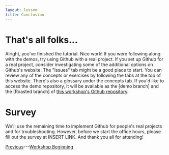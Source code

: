 ```yaml
---
layout: lesson
title: Conclusion
---
```


# That's all folks...

Alright, you've finished the tutorial. Nice work! If you were following along with the demos, try using Github with a real project. If you set up Github for a real project, consider investigating some of the additional options on Github's website. The "Issues" tab might be a good place to start. You can review any of the concepts or exercises by following the tabs at the top of this website. There's also a glossary under the concepts tab. If you'd like to access the demo repository, it will be available as the [demo branch] and the [Roasted branch] of [this workshop's Github repository](https://github.com/JonKing93/Github-Tutorial-Workshop).

# Survey

We'll use the remaining time to implement Github for people's real projects and for troubleshooting. However, before we start the office hours, please fill out the survey at INSERT LINK. And thank you all for attending!

[Previous](exercise-9)---[Workshop Beginning](welcome)
